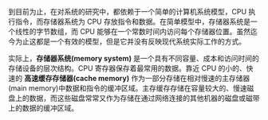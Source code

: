 到目前为止，在对系统的研究中，都依赖于一个简单的计算机系统模型，CPU 执行指令，而存储器系统为 CPU 存放指令和数据。在简单模型中，存储器系统是一个线性的字节数组，而 CPU 能够在一个常数时间内访问每个存储器位置。虽然迄今为止这都是一个有效的模型，但是它并没有反映现代系统实际工作的方式。

实际上，**存储器系统(memory system)** 是一个具有不同容量、成本和访问时间的存储设备的层次结构。CPU 寄存器保存着最常用的数据。靠近 CPU 的小的、快速的 **高速缓存存储器(cache memory)** 作为一部分存储在相对慢速的主存储器(main memory)中数据和指令的缓冲区域。主存缓存存储在容量较大的、慢速磁盘上的数据，而这些磁盘常常又作为存储在通过网络连接的其他机器的磁盘或磁带上的数据的缓冲区域。

